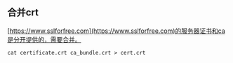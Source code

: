 ## 合并crt
[https://www.sslforfree.com](https://www.sslforfree.com)的服务器证书和ca是分开提供的，需要合并。

```shell
cat certificate.crt ca_bundle.crt > cert.crt
```